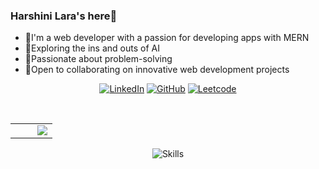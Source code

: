 ### Harshini Lara's here👋

- 🔭I'm a web developer with a passion for developing apps with MERN
- 🌱Exploring the ins and outs of AI
- 🧠Passionate about problem-solving
- 👯Open to collaborating on innovative web development projects


<p align="center">
        <a href="https://linkedin.com/in/harshini-lara-a-k-b45bb4224"><img alt="LinkedIn" title="LinkedIn" src="https://img.shields.io/badge/linkedin-informational?style=for-the-badge&logo=linkedin&logoColor=white"/></a>
        <a href="https://github.com/HarshiniLara/"><img alt="GitHub" title="GitHub" src="https://img.shields.io/badge/github-black?style=for-the-badge&logo=Github&logoColor=white"/></a>
        <a href="https://leetcode.com/HarshiniLara/"><img alt="Leetcode" title="Leetcode" src="https://img.shields.io/badge/dynamic/json?style=for-the-badge&labelColor=black&color=%23ffa116&label=Solved&query=solved&url=https%3A%2F%2Fbadge.xyli.tech/%2Fapi%2Fusers%2FHarshiniLara&logo=leetcode&logoColor=yellow"/></a>    
</p>
<br/>

<table>
  <tr>
    <td><img src="https://github-profile-summary-cards.vercel.app/api/cards/repos-per-language?username=HarshiniLara&theme=github_dark" alt=""></td>
<td><img src="https://github-profile-summary-cards.vercel.app/api/cards/profile-details?username=HarshiniLara&theme=github_dark" alt=""></td>
  <td><img src="https://streak-stats.demolab.com/?user=HarshiniLara&theme=dark" align="right" /></td></td>
  </tr>
</table>
<p align="center">
<img align="center" src="https://skillicons.dev/icons?i=cpp,python,java,nodejs,html,javascript,mongodb,mysql,react,&perline=8" alt="Skills"></td>
</p>
